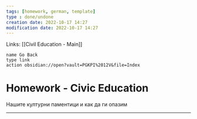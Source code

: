 ```yaml
---
tags: [homework, german, template]
type : done/undone
creation date: 2022-10-17 14:27
modification date: 2022-10-17 14:27
---
```

Links: [[Civil Education - Main]]
```button
name Go Back
type link
action obsidian://open?vault=PGKPI%2012V&file=Index
```
# Homework - Civic Education
Нашите културни паментици и как да ги опазим

---